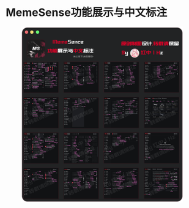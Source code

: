 # MemeSense功能展示与中文标注

<figure><img src="../../../.gitbook/assets/image (42).png" alt=""><figcaption></figcaption></figure>
